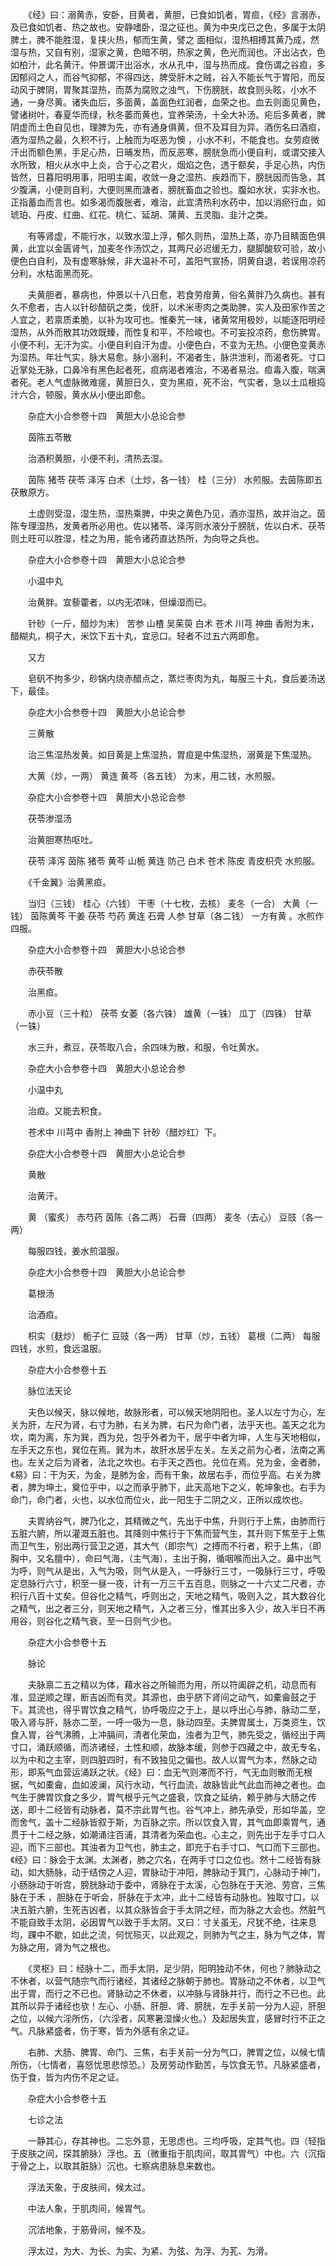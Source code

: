 <!-- { "loadSidebar": true } -->
　　《经》曰：溺黄赤，安卧，目黄者，黄胆，已食如饥者，胃疸，《经》言溺赤，及已食如饥者、热之故也。安静嗜卧，湿之征也。黄为中央戊已之色，多属于太阴脾土，脾不能胜湿，复挟火热，郁而生黄，譬之 面相似，湿热相搏其黄乃成，然湿与热，又自有别，湿家之黄，色暗不明，热家之黄，色光而润也。汗出沾衣，色如柏汁，此名黄汗。仲景谓汗出浴水，水从孔中，湿与热而成。食伤谓之谷疸，多因郁闷之人，而谷气抑郁，不得四达，脾受肝木之贼，谷入不能长气于胃阳，而反动风于脾阴，胃聚其湿热，而蒸为腐败之浊气，下伤膀胱，故食则头眩，小水不通，一身尽黄。诸失血后，多面黄，盖面色红润者，血荣之也。血去则面见黄色，譬诸树叶，春夏华而绿，秋冬萎而黄也，宜养荣汤，十全大补汤。疟后多黄者，脾阴虚而土色自见也，理脾为先，亦有通身俱黄，但不及耳目为异。酒伤名曰酒疸，酒为湿热之最，久积不行，上触而为呕恶为懊 ，小水不利，不能食也。女劳疸微汗出而额色黑，手足心热，日晡发热，而反恶寒，膀胱急而小便自利，或谓交接入水所致，相火从水中上炎，合于心之君火，烟焰之色，透于额矣，手足心热，内伤皆然，日暮阳明用事，阳明主阖，收敛一身之湿热、疾趋而下，膀胱因而告急，其少腹满，小便则自利，大便则黑而溏者，膀胱畜血之验也。腹如水状，实非水也。正指蓄血而言也。如多渴而腹胀者，难治，此宜清热利水药中，加以消瘀行血，如琥珀、丹皮、红曲、红花、桃仁、延胡、蒲黄、五灵脂、韭汁之类。

　　有等肾虚，不能行水，以致水湿上浮，郁久则热，湿热上蒸，亦乃目睛面色俱黄，此宜以金匮肾气，加麦冬作汤饮之，其两尺必迟缓无力，腿脚酸软可验，故小便色白自利，及有虚寒脉候，非大温补不可，盖阳气宣扬，阴黄自退，若误用凉药分利，水枯面黑而死。

　　夫黄胆者，暴病也，仲景以十八日愈，若食劳疳黄，俗名黄胖乃久病也。甚有久不愈者，古人以针砂醋矾之类，伐肝，以术米枣肉之类助脾，实人及田家作苦之人宜之，若禀质柔脆，以补为攻可也。惟秦艽一味，诸黄常用极妙，以能逐阳明经湿热，从外而散其功效既臻，而性复和平，不险峻也。不可妄投凉药，愈伤脾胃。小便不利，无汗为实。小便自利自汗为虚。小便色白，不变为无热。小便色变黄赤为湿热。年壮气实，脉大易愈。脉小溺利，不渴者生，脉洪泄利，而渴者死。寸口近掌处无脉，口鼻冷有黑色起者死，疸病渴者难治，不渴者易治。疸毒入腹，喘满者死。老人气虚脉微难瘥，黄胆日久，变为黑疸，死不治，气实者，急以土瓜根捣汁六合，顿服，黄水从小便出即愈。

　　杂症大小合参卷十四　黄胆大小总论合参

　　茵陈五苓散

　　治酒积黄胆，小便不利，清热去湿。

　　茵陈 猪苓 茯苓 泽泻 白术（土炒，各一钱） 桂（三分） 水煎服。去茵陈即五茯散原方。

　　土虚则受湿，湿生热，湿热乘脾，中央之黄色乃见，酒亦湿热，故并治之。茵陈专理湿热，发黄者所必用也。佐以猪苓、泽泻则水液分于膀胱，佐以白术、茯苓则土旺可以胜湿，桂之为用，能令诸药直达热所，为向导之兵也。

　　杂症大小合参卷十四　黄胆大小总论合参

　　小温中丸

　　治黄胖。宜藜藿者，以内无浓味，但燥湿而已。

　　针砂（一斤，醋炒为末） 苦参 山楂 吴茱萸 白术 苍术 川芎 神曲 香附为末，醋糊丸，桐子大，米饮下五十丸，宜忌口。轻者不过五六两即愈。

　　又方

　　皂矾不拘多少，砂锅内烧赤醋点之，蒸烂枣肉为丸，每服三十丸，食后姜汤送下，最佳。

　　杂症大小合参卷十四　黄胆大小总论合参

　　三黄散

　　治三焦湿热发黄。如目黄是上焦湿热，胃疸是中焦湿热，溺黄是下焦湿热。

　　大黄（炒，一两） 黄连 黄芩（各五钱） 为末，用二钱，水煎服。

　　杂症大小合参卷十四　黄胆大小总论合参

　　茯苓渗湿汤

　　治黄胆寒热呕吐。

　　茯苓 泽泻 茵陈 猪苓 黄芩 山栀 黄连 防己 白术 苍术 陈皮 青皮枳壳 水煎服。

　　《千金翼》治黄黑疸。

　　当归（三钱） 桂心（六钱） 干枣（十七枚，去核） 麦冬（一合） 大黄（一钱） 茵陈黄芩 干姜 茯苓 芍药 黄连 石膏 人参 甘草（各二钱） 一方有黄 。水煎作四服。

　　杂症大小合参卷十四　黄胆大小总论合参

　　赤茯苓散

　　治黑疸。

　　赤小豆（三十粒） 茯苓 女萎（各六铢） 雄黄（一铢） 瓜丁（四铢） 甘草（一铢）

　　水三升，煮豆，茯苓取八合，余四味为散，和服，令吐黄水。

　　杂症大小合参卷十四　黄胆大小总论合参

　　小温中丸

　　治疸。又能去积食。

　　苍术中 川芎中 香附上 神曲下 针砂（醋炒红）下。

　　杂症大小合参卷十四　黄胆大小总论合参

　　黄散

　　治黄汗。

　　黄 （蜜炙） 赤芍药 茵陈（各二两） 石膏（四两） 麦冬（去心） 豆豉（各一两）

　　每服四钱，姜水煎温服。

　　杂症大小合参卷十四　黄胆大小总论合参

　　葛根汤

　　治酒疸。

　　枳实（麸炒） 栀子仁 豆豉（各一两） 甘草（炒，五钱） 葛根（二两） 每服四钱，水煎，食远温服。

　　杂症大小合参卷十五

　　脉位法天论

　　夫色以候天，脉以候地，故脉形者，可以候天地阴阳也。圣人以左寸为心，左关为肝，左尺为肾，右寸为肺，右关为脾，右尺为命门者，法乎天也。盖天之北为坎，南为离，东为巽，西为兑，包乎外者为干，居乎中者为坤，人生与天地相似，左手天之东也，巽位在焉。巽为木，故肝水居乎左关。左关之前为心者，法南之离也。左关之后为肾者，法北之坎也。右手天之西也。兑位在焉。兑为金，金者肺，《易》曰：干为天，为金，是肺为金，而有干象，故居右手，而位乎高。右关为脾者，脾为坤土，奠位乎中，以之而承乎肺下，此天高地下之义，乾坤象也。右手为命门，命门者，火也，以水位而位火，此一阳生于二阴之义，正所以成坎也。

　　夫胃纳谷气，脾乃化之，其精微之气，先出于中焦，升则行于上焦，由肺而行五脏六腑，所以灌溉五脏也。其降则中焦行于下焦而营气生，其升则下焦至于上焦而卫气生，别出两行营卫之道，其大气（即宗气）之搏而不行者，积于上焦，（即胸中，又名膻中），命曰气海，（主气海），主出于胸，循咽喉而出入之。鼻中出气为呼，则气从是出，入气为吸，则气从是入，一呼脉行三寸，一吸脉行三寸，呼吸定息脉行六寸，积至一昼一夜，计有一万三千五百息，则脉之一十六丈二尺者，亦积行八百十丈矣。但谷化之精气，呼则出之，天地之精气，吸则入之，其大数谷化之精气，出之者三分，则天地之精气，入之者三分，惟其出多入少，故入半日不再用谷，则谷化之精气衰，至一日则气少也。

　　杂症大小合参卷十五

　　脉论

　　夫脉禀二五之精以为体，藉水谷之所输而为用，所以符阖辟之机，动息而有准，显逆顺之理，断吉凶而有灵。其源也，由乎脐下肾间之动气，如橐龠鼓之于下。其流也，得乎胃饮食之精气，协呼吸应之于上，是以呼出心与肺，脉动二至，吸入肾与肝，脉亦二至，一呼一吸为一息，脉动四至。夫脾胃属土，万类资生，饮食入胃，谷气沸腾，上冲膈间，清者化荣血，浊者为卫气，肺先受之，循经出于两寸口，涌跃顺循，而济诸经，土性和顺，故脉本缓，则参于四藏之中，故无专名，以为中和之主宰，则四脏四时，有不致独见之偏也。故人以胃气为本，然脉之动形，即系气血营运涌跃之状。《经》曰：血无气则滞而不行，气无血则散而无根据，气如橐龠，血如波澜，风行水动，气行血流，故脉皆此气此血而神之者也。血气生于脾胃饮食之多少，胃气根乎元气之盛衰，饮食之延纳，赖乎肺与大肠之传送，即十二经皆有动脉者，莫不宗此胃气也。谷气冲上，肺先承受，形如华盖，空而舍气，盖十二经脉皆叙于斯，为百脉之宗。所以饮食入胃，其气血即乘胃气，通贯于十二经之脉，如潮涌注百浦，其清者为荣血也。心主之，则先出于左手寸口人迎，而下三部也。其浊者为卫气也，肺主之，即充于右手寸口、气口而下三部也。《经》曰：脉会于太渊。太渊者，肺之穴名，在两手寸口之位也。然十二经皆有脉动，如大肠脉，动于结傍之人迎，胃脉动于冲阳，脾脉动于箕门，心脉动于神门，小肠脉动于听宫，膀胱脉动于委中，肾脉在于太溪，心包脉在于天池、劳宫，三焦脉在于禾 ，胆脉在于听会，肝脉在于太冲，此十二经皆有动脉也。独取寸口，以决五脏六腑，生死吉凶者，以其众脉皆会于手太阴之经，而为脉之大会也。然脏气不能自致手太阴，必因胃气以致于手太阴。又曰：寸关虽无，尺犹不绝，往来息均，踝中不歇，如此之流，何忧殒灭，以此观之，则肺为气之主，脉为气之体，胃为脉之用，肾为气之根也。

　　《灵枢》曰：经脉十二，而手太阴，足少阴，阳明独动不休，何也？肺脉动之不休者，以营气随宗气而行诸经，其诸经之脉朝于肺也。胃脉动之不休者，以卫气出于胃，而行之不已也。肾脉动之不休者，以冲脉与肾脉并行，而行之不已也。此其所以异于诸经也欤！左心、小肠、肝胆、肾、膀胱，左手关前一分为人迎，肝胆之位，以候六淫所伤，（六淫者，风寒暑湿燥火也。）及起居失宜，感冒时行不正之气。凡脉紧盛者，伤于寒，皆为外感有余之证。

　　右肺、大肠、脾胃、命门、三焦，右手关前一分为气口，脾胃之位，以候七情所伤，（七情者，喜怒忧思悲惊恐。）及房劳动作勤苦，与饮食无节。凡脉紧盛者，伤于食，皆为内伤不足之证。

　　杂症大小合参卷十五

　　七诊之法

　　一静其心，存其神也。二忘外意，无思虑也。三均呼吸，定其气也。四（轻指于皮肤之间，探其腑脉）浮也。五（微重指于肌肉间，取其胃气）中也。六（沉指于骨之上，以取其脏脉）沉也。七察病患脉息来数也。

　　浮法天象，于皮肤间，候太过。

　　中法人象，于肌肉间，候胃气。

　　沉法地象，于筋骨间，候不及。

　　浮太过，为大、为长、为实、为紧、为弦、为浮、为芤、为滑。

